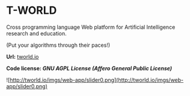 # T-WORLD

Cross programming language Web platform for Artificial Intelligence research and education.

(Put your algorithms through their paces!)

**Url:** [tworld.io](http://tworld.io)

**Code license: _GNU AGPL License (Affero General Public License)_**


![http://tworld.io/imgs/web-app/slider0.png](http://tworld.io/imgs/web-app/slider0.png)

